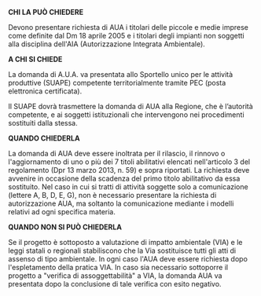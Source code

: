 **CHI LA PUÒ CHIEDERE**

Devono presentare richiesta di AUA i titolari delle piccole e medie imprese come definite dal Dm 18 aprile 2005 e i titolari degli impianti non soggetti alla disciplina dell'AIA (Autorizzazione Integrata Ambientale).

**A CHI SI CHIEDE**

La domanda di A.U.A. va presentata allo Sportello unico per le attività produttive (SUAPE) competente territorialmente tramite PEC (posta elettronica certificata).

Il SUAPE dovrà trasmettere la domanda di AUA alla Regione, che è l’autorità competente, e ai soggetti istituzionali che intervengono nei procedimenti sostituiti dalla stessa.

**QUANDO CHIEDERLA**

La domanda di AUA deve essere inoltrata per il rilascio, il rinnovo o l'aggiornamento di uno o più dei 7 titoli abilitativi elencati nell'articolo 3 del regolamento (Dpr 13 marzo 2013, n. 59) e sopra riportati. La richiesta deve avvenire in occasione della scadenza del primo titolo abilitativo da essa sostituito. Nel caso in cui si tratti di attività soggette solo a comunicazione (lettere A, B, D, E, G), non è necessario presentare la richiesta di autorizzazione AUA, ma soltanto la comunicazione mediante i modelli relativi ad ogni specifica materia.

**QUANDO NON SI PUÒ CHIEDERLA**

Se il progetto è sottoposto a valutazione di impatto ambientale (VIA) e le leggi statali o regionali stabiliscono che la Via sostituisce tutti gli atti di assenso di tipo ambientale. In ogni caso l'AUA deve essere richiesta dopo l'espletamento della pratica VIA.
In caso sia necessario sottoporre il progetto a "verifica di assoggettabilità" a VIA, la domanda AUA va presentata dopo la conclusione di tale verifica con esito negativo.
